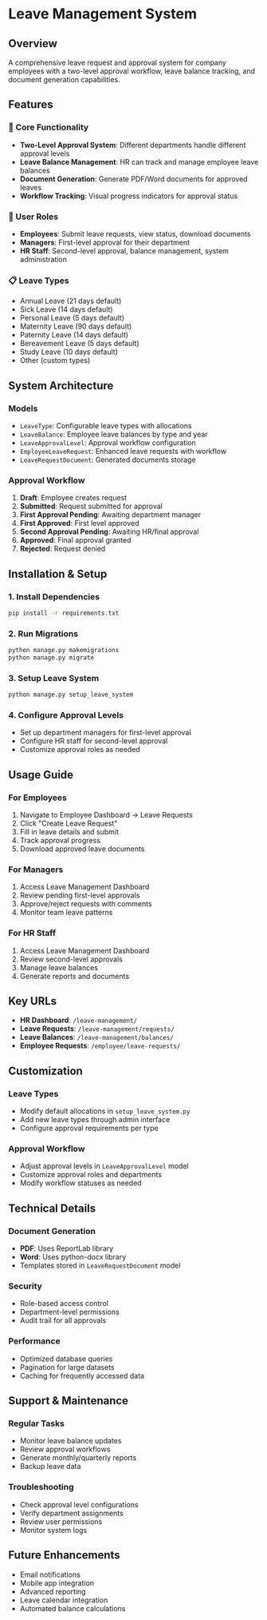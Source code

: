 # Leave Management System

## Overview
A comprehensive leave request and approval system for company employees with a two-level approval workflow, leave balance tracking, and document generation capabilities.

## Features

### 🎯 Core Functionality
- **Two-Level Approval System**: Different departments handle different approval levels
- **Leave Balance Management**: HR can track and manage employee leave balances
- **Document Generation**: Generate PDF/Word documents for approved leaves
- **Workflow Tracking**: Visual progress indicators for approval status

### 👥 User Roles
- **Employees**: Submit leave requests, view status, download documents
- **Managers**: First-level approval for their department
- **HR Staff**: Second-level approval, balance management, system administration

### 📋 Leave Types
- Annual Leave (21 days default)
- Sick Leave (14 days default)
- Personal Leave (5 days default)
- Maternity Leave (90 days default)
- Paternity Leave (14 days default)
- Bereavement Leave (5 days default)
- Study Leave (10 days default)
- Other (custom types)

## System Architecture

### Models
- `LeaveType`: Configurable leave types with allocations
- `LeaveBalance`: Employee leave balances by type and year
- `LeaveApprovalLevel`: Approval workflow configuration
- `EmployeeLeaveRequest`: Enhanced leave requests with workflow
- `LeaveRequestDocument`: Generated documents storage

### Approval Workflow
1. **Draft**: Employee creates request
2. **Submitted**: Request submitted for approval
3. **First Approval Pending**: Awaiting department manager
4. **First Approved**: First level approved
5. **Second Approval Pending**: Awaiting HR/final approval
6. **Approved**: Final approval granted
7. **Rejected**: Request denied

## Installation & Setup

### 1. Install Dependencies
```bash
pip install -r requirements.txt
```

### 2. Run Migrations
```bash
python manage.py makemigrations
python manage.py migrate
```

### 3. Setup Leave System
```bash
python manage.py setup_leave_system
```

### 4. Configure Approval Levels
- Set up department managers for first-level approval
- Configure HR staff for second-level approval
- Customize approval roles as needed

## Usage Guide

### For Employees
1. Navigate to Employee Dashboard → Leave Requests
2. Click "Create Leave Request"
3. Fill in leave details and submit
4. Track approval progress
5. Download approved leave documents

### For Managers
1. Access Leave Management Dashboard
2. Review pending first-level approvals
3. Approve/reject requests with comments
4. Monitor team leave patterns

### For HR Staff
1. Access Leave Management Dashboard
2. Review second-level approvals
3. Manage leave balances
4. Generate reports and documents

## Key URLs

- **HR Dashboard**: `/leave-management/`
- **Leave Requests**: `/leave-management/requests/`
- **Leave Balances**: `/leave-management/balances/`
- **Employee Requests**: `/employee/leave-requests/`

## Customization

### Leave Types
- Modify default allocations in `setup_leave_system.py`
- Add new leave types through admin interface
- Configure approval requirements per type

### Approval Workflow
- Adjust approval levels in `LeaveApprovalLevel` model
- Customize approval roles and departments
- Modify workflow statuses as needed

## Technical Details

### Document Generation
- **PDF**: Uses ReportLab library
- **Word**: Uses python-docx library
- Templates stored in `LeaveRequestDocument` model

### Security
- Role-based access control
- Department-level permissions
- Audit trail for all approvals

### Performance
- Optimized database queries
- Pagination for large datasets
- Caching for frequently accessed data

## Support & Maintenance

### Regular Tasks
- Monitor leave balance updates
- Review approval workflows
- Generate monthly/quarterly reports
- Backup leave data

### Troubleshooting
- Check approval level configurations
- Verify department assignments
- Review user permissions
- Monitor system logs

## Future Enhancements

- Email notifications
- Mobile app integration
- Advanced reporting
- Leave calendar integration
- Automated balance calculations

